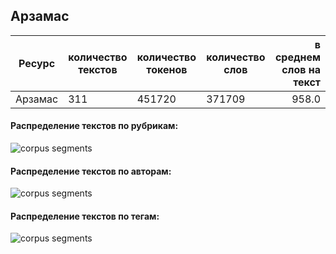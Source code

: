

## Арзамас

| Ресурс                        | количество текстов | количество токенов | количество слов | в среднем слов на текст |
|-------------------------------|--------------------|--------------------|-----------------|------------------------:|
| Арзамас                       | 311                | 451720             | 371709          | 958.0                   |

#### Распределение текстов по рубрикам:

![](https://github.com/TatianaShavrina/taiga_site/blob/master/assets/images/arzamas_rubrics.png "corpus segments")

#### Распределение текстов по авторам:

![](https://github.com/TatianaShavrina/taiga_site/blob/master/assets/images/arzamas_authors.png "corpus segments")

#### Распределение текстов по тегам:

![](https://github.com/TatianaShavrina/taiga_site/blob/master/assets/images/arzamas_tags.png "corpus segments")
